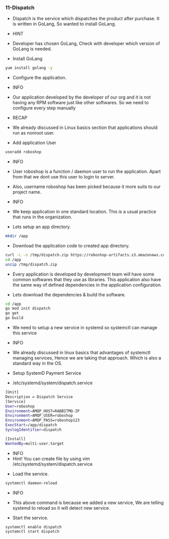 ### 11-Dispatch
- Dispatch is the service which dispatches the product after purchase. It is written in GoLang, So wanted to install GoLang.

- HINT
- Developer has chosen GoLang, Check with developer which version of GoLang is needed.

- Install GoLang
```bash
yum install golang -y
```
- Configure the application.

* INFO
- Our application developed by the developer of our org and it is not having any RPM software just like other softwares. So we need to configure every step manually

* RECAP
- We already discussed in Linux basics section that applications should run as nonroot user.

- Add application User
```bash
useradd roboshop
```
* INFO
- User roboshop is a function / daemon user to run the application. Apart from that we dont use this user to login to server.

- Also, username roboshop has been picked because it more suits to our project name.

* INFO
- We keep application in one standard location. This is a usual practice that runs in the organization.

- Lets setup an app directory.
```bash
mkdir /app 
```
- Download the application code to created app directory.
```bash
curl -L -o /tmp/dispatch.zip https://roboshop-artifacts.s3.amazonaws.com/dispatch.zip 
cd /app 
unzip /tmp/dispatch.zip
```
- Every application is developed by development team will have some common softwares that they use as libraries. This application also have the same way of defined dependencies in the application configuration.

- Lets download the dependencies & build the software.
```bash
cd /app 
go mod init dispatch
go get 
go build
```
- We need to setup a new service in systemd so systemctl can manage this service

* INFO
- We already discussed in linux basics that advantages of systemctl managing services, Hence we are taking that approach. Which is also a standard way in the OS.

- Setup SystemD Payment Service

- /etc/systemd/system/dispatch.service
```bash
[Unit]
Description = Dispatch Service
[Service]
User=roboshop
Environment=AMQP_HOST=RABBITMQ-IP
Environment=AMQP_USER=roboshop
Environment=AMQP_PASS=roboshop123
ExecStart=/app/dispatch
SyslogIdentifier=dispatch

[Install]
WantedBy=multi-user.target
```
* INFO
* Hint! You can create file by using vim /etc/systemd/system/dispatch.service

- Load the service.
```bash
systemctl daemon-reload
```
* INFO
- This above command is because we added a new service, We are telling systemd to reload so it will detect new service.

- Start the service.
```bash
systemctl enable dispatch 
systemctl start dispatch
```